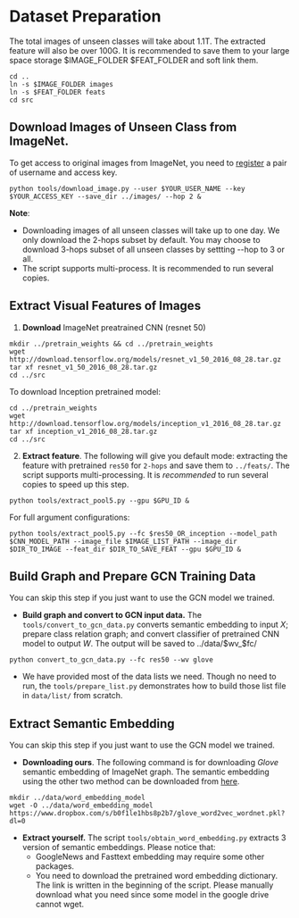 # Dataset Preparation
The total images of unseen classes will take about 1.1T. The extracted feature will also be over 100G. It is recommended to save them to your large space storage $IMAGE_FOLDER $FEAT_FOLDER and soft link them.
```Shell
cd ..
ln -s $IMAGE_FOLDER images
ln -s $FEAT_FOLDER feats
cd src
```

## Download Images of Unseen Class from ImageNet.

To get access to original images from ImageNet, you need to [register](http://image-net.org/signup) a pair of username and access key.
```Shell
python tools/download_image.py --user $YOUR_USER_NAME --key $YOUR_ACCESS_KEY --save_dir ../images/ --hop 2 &
```

**Note**:
- Downloading images of all unseen classes will take up to one day. We only download the 2-hops subset by default. You may choose to download 3-hops subset of all unseen classes by settting --hop to 3 or all.
- The script supports multi-process. It is recommended to run several copies.

## Extract Visual Features of Images
1. **Download** ImageNet preatrained CNN (resnet 50)
```Shell
mkdir ../pretrain_weights && cd ../pretrain_weights
wget http://download.tensorflow.org/models/resnet_v1_50_2016_08_28.tar.gz
tar xf resnet_v1_50_2016_08_28.tar.gz
cd ../src
```
To download  Inception pretrained model:
```Shell
cd ../pretrain_weights
wget http://download.tensorflow.org/models/inception_v1_2016_08_28.tar.gz
tar xf inception_v1_2016_08_28.tar.gz
cd ../src
```
2. **Extract feature**. The following will give you default mode: extracting the feature with pretrained `res50` for `2-hops` and save them to `../feats/`.
The script supports multi-processing.  It is *recommended* to run several copies to speed up this step.
```Shell
python tools/extract_pool5.py --gpu $GPU_ID &
```
For full argument configurations:
```Shell
python tools/extract_pool5.py --fc $res50_OR_inception --model_path $CNN_MODEL_PATH --image_file $IMAGE_LIST_PATH --image_dir $DIR_TO_IMAGE --feat_dir $DIR_TO_SAVE_FEAT --gpu $GPU_ID &
```


## Build Graph and Prepare GCN Training Data
You can skip this step if you just want to use the GCN model we trained.
- **Build graph and convert to GCN input data.** The `tools/convert_to_gcn_data.py` converts semantic embedding to input $X$; prepare class relation graph; and convert classifier of pretrained CNN model to output $W$.
The output will be saved to ../data/$wv_$fc/
```Shell
python convert_to_gcn_data.py --fc res50 --wv glove
```
- We have provided most of the data lists we need. Though no need to run, the `tools/prepare_list.py`  demonstrates how to build those list file in `data/list/` from scratch.


## Extract Semantic Embedding
You can skip this step if you just want to use the GCN model we trained.
- **Downloading ours**.  The following command is for downloading *Glove* semantic embedding of ImageNet graph. The semantic embedding using the other two method can be downloaded from  [here](https://www.dropbox.com/sh/9pklcwm7rkhd9qa/AACDMMKHIMXNW5cmInFFrCDCa?dl=0).
``` Shell
mkdir ../data/word_embedding_model
wget -O ../data/word_embedding_model https://www.dropbox.com/s/b0f1le1hbs8p2b7/glove_word2vec_wordnet.pkl?dl=0
```
- **Extract yourself.** The script `tools/obtain_word_embedding.py` extracts 3 version of semantic embeddings. Please notice that:
    + GoogleNews and Fasttext embedding may require some other packages.
    + You need to download the pretrained word embedding dictionary. The link is written in the beginning of the script. Please manually download what you need since some model in the google drive cannot wget.
